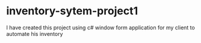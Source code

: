 # inventory-sytem-project1
I have created this project using c# window form application for my client to automate his inventory

